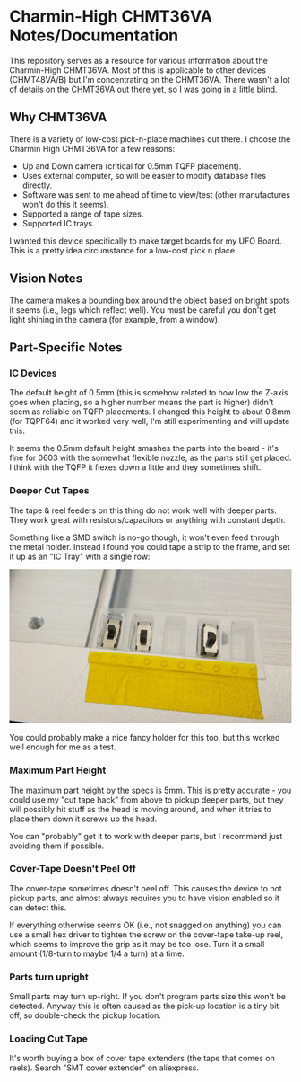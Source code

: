 # Charmin-High CHMT36VA Notes/Documentation

This repository serves as a resource for various information about the Charmin-High CHMT36VA. Most of this is applicable to other devices (CHMT48VA/B) but I'm concentrating on the CHMT36VA. There wasn't a lot of details on the CHMT36VA out there yet, so I was going in a little blind.

## Why CHMT36VA ##

There is a variety of low-cost pick-n-place machines out there. I choose the Charmin High CHMT36VA for a few reasons:

* Up and Down camera (critical for 0.5mm TQFP placement).
* Uses external computer, so will be easier to modify database files directly.
* Software was sent to me ahead of time to view/test (other manufactures won't do this it seems).
* Supported a range of tape sizes.
* Supported IC trays.

I wanted this device specifically to make target boards for my UFO Board. This is a pretty idea circumstance for a low-cost pick n place.

## Vision Notes ##

The camera makes a bounding box around the object based on bright spots it seems (i.e., legs which reflect well). You must be careful you don't get light shining in the camera (for example, from a window).

## Part-Specific Notes ##

### IC Devices ###

The default height of 0.5mm (this is somehow related to how low the Z-axis goes when placing, so a higher number means the part is higher) didn't seem as reliable on TQFP placements. I changed this height to about 0.8mm (for TQPF64) and it worked very well, I'm still experimenting and will update this.

It seems the 0.5mm default height smashes the parts into the board - it's fine for 0603 with the somewhat flexible nozzle, as the parts still get placed. I think with the TQFP it flexes down a little and they sometimes shift.

### Deeper Cut Tapes ###

The tape & reel feeders on this thing do not work well with deeper parts. They work great with resistors/capacitors or anything with constant depth.

Something like a SMD switch is no-go though, it won't even feed through the metal holder. Instead I found you could tape a strip to the frame, and set it up as an "IC Tray" with a single row:

![](cut_tape_ictray.jpg)

You could probably make a nice fancy holder for this too, but this worked well enough for me as a test.

### Maximum Part Height ###

The maximum part height by the specs is 5mm. This is pretty accurate - you could use my "cut tape hack" from above to pickup deeper parts, but they will possibly hit stuff as the head is moving around, and when it tries to place them down it screws up the head.

You can "probably" get it to work with deeper parts, but I recommend just avoiding them if possible.

### Cover-Tape Doesn't Peel Off ###

The cover-tape sometimes doesn't peel off. This causes the device to not pickup parts, and almost always requires you to have vision enabled so it can detect this.

If everything otherwise seems OK (i.e., not snagged on anything) you can use a small hex driver to tighten the screw on the cover-tape take-up reel, which seems to improve the grip as it may be too lose. Turn it a small amount (1/8-turn to maybe 1/4 a turn) at a time.

### Parts turn upright ###

Small parts may turn up-right. If you don't program parts size this won't be detected. Anyway this is often caused as the pick-up location is a tiny bit off, so double-check the pickup location.

### Loading Cut Tape ###

It's worth buying a box of cover tape extenders (the tape that comes on reels). Search "SMT cover extender" on aliexpress.
